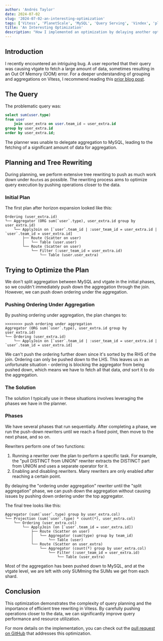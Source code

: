 ```yaml
---
author: 'Andrés Taylor'
date: 2024-07-02
slug: '2024-07-02-an-interesting-optimization'
tags: ['Vitess', 'PlanetScale', 'MySQL', 'Query Serving', 'Vindex', 'plan', 'execution plan', 'explain', 'optimizer']
title: 'An Interesting Optimization'
description: "How I implemented an optimization by delaying another optimization"
---
```


## Introduction

I recently encountered an intriguing bug. A user reported that their query was causing vtgate to fetch a large amount of data, sometimes resulting in an Out Of Memory (OOM) error.
For a deeper understanding of grouping and aggregations on Vitess, I recommend reading this [prior blog post](https://planetscale.com/blog/grouping-and-aggregations-on-vitess).

## The Query

The problematic query was:

```sql
select sum(user.type)
from user
    join user_extra on user.team_id = user_extra.id
group by user_extra.id
order by user_extra.id;
```

The planner was unable to delegate aggregation to MySQL, leading to the fetching of a significant amount of data for aggregation.

## Planning and Tree Rewriting

During planning, we perform extensive tree rewriting to push as much work down under `Route`s as possible. The rewriting process aims to optimize query execution by pushing operations closer to the data.

### Initial Plan

The first plan after horizon expansion looked like this:

```
Ordering (user_extra.id)
└── Aggregator (ORG sum(`user`.type), user_extra.id group by user_extra.id)
    └── ApplyJoin on [`user`.team_id | :user_team_id = user_extra.id | `user`.team_id = user_extra.id]
        ├── Route (Scatter on user)
        │   └── Table (user.user)
        └── Route (Scatter on user)
            └── Filter (:user_team_id = user_extra.id)
                └── Table (user.user_extra)
```

## Trying to Optimize the Plan

We don't split aggregation between MySQL and vtgate in the initial phases, so we couldn't immediately push down the aggregation through the join. However, we can push down ordering under the aggregation.

### Pushing Ordering Under Aggregation

By pushing ordering under aggregation, the plan changes to:

```
>>>>>>>> push ordering under aggregation
Aggregator (ORG sum(`user`.type), user_extra.id group by user_extra.id)
└── Ordering (user_extra.id)
    └── ApplyJoin on [`user`.team_id | :user_team_id = user_extra.id | `user`.team_id = user_extra.id]
```

We can't push the ordering further down since it's sorted by the RHS of the join. Ordering can only be pushed down to the LHS.
This leaves us in an unfortunate situation - ordering is blocking the aggregator from being pushed down, which means we have to fetch all that data, _and_ sort it to do the aggregation.

### The Solution

The solution I typically use in these situations involves leveraging the phases we have in the planner.

### Phases

We have several phases that run sequentially. After completing a phase, we run the push-down rewriters until we reach a fixed point, then move to the next phase, and so on.

Rewriters perform one of two functions:

1. Running a rewriter over the plan to perform a specific task. For example, the "pull DISTINCT from UNION" rewriter extracts the DISTINCT part from UNION and uses a separate operator for it.
2. Enabling and disabling rewriters. Many rewriters are only enabled after reaching a certain point.

By delaying the "ordering under aggregation" rewriter until the "split aggregation" phase, we can push down the aggregation without causing issues by pushing down ordering under the top aggregator.

The final tree looks like this:

```
Aggregator (sum(`user`.type) group by user_extra.col)
└── Projection (sum(`user`.type) * count(*), user_extra.col)
    └── Ordering (user_extra.col)
        └── ApplyJoin (on [`user`.team_id = user_extra.id])
            ├── Route (Scatter on user)
            │   └── Aggregator (sum(type) group by team_id)
            │       └── Table (user)
            └── Route (Scatter on user_extra)
                └── Aggregator (count(*) group by user_extra.col)
                    └── Filter (:user_team_id = user_extra.id)
                        └── Table (user_extra)
```

Most of the aggregation has been pushed down to MySQL, and at the vtgate level, we are left with only SUMming the SUMs we get from each shard.


## Conclusion

This optimization demonstrates the complexity of query planning and the importance of efficient tree rewriting in Vitess. By carefully pushing operations closer to the data, we can significantly improve query performance and resource utilization.

For more details on the implementation, you can check out the [pull request on GitHub](https://github.com/vitessio/vitess/pull/16278) that addresses this optimization.
